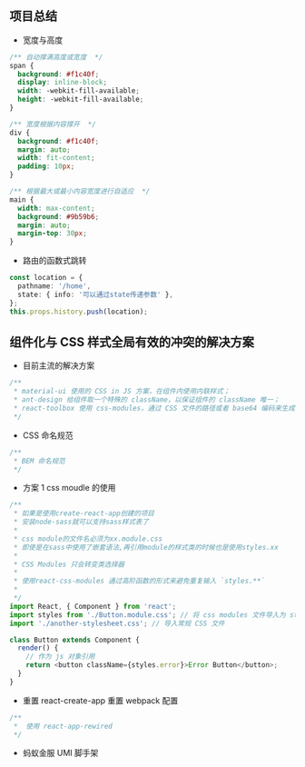 ## 项目总结

- 宽度与高度

```scss
/** 自动撑满高度或宽度  */
span {
  background: #f1c40f;
  display: inline-block;
  width: -webkit-fill-available;
  height: -webkit-fill-available;
}

/** 宽度根据内容撑开  */
div {
  background: #f1c40f;
  margin: auto;
  width: fit-content;
  padding: 10px;
}

/** 根据最大或最小内容宽度进行自适应  */
main {
  width: max-content;
  background: #9b59b6;
  margin: auto;
  margin-top: 30px;
}
```

- 路由的函数式跳转

```ts
const location = {
  pathname: '/home',
  state: { info: '可以通过state传递参数' },
};
this.props.history.push(location);
```

## 组件化与 CSS 样式全局有效的冲突的解决方案

- 目前主流的解决方案

```ts
/**
 * material-ui 使用的 CSS in JS 方案，在组件内使用内联样式；
 * ant-design 给组件取一个特殊的 className，以保证组件的 className 唯一；
 * react-toolbox 使用 css-modules，通过 CSS 文件的路径或者 base64 编码来生成唯一的 className。
 */
```

- CSS 命名规范

```ts
/**
 * BEM 命名规范
 */
```

- 方案 1 css moudle 的使用

```ts
/**
 * 如果是使用create-react-app创建的项目
 * 安装node-sass就可以支持sass样式表了
 *
 * css module的文件名必须为xx.module.css
 * 即使是在sass中使用了嵌套语法,再引用module的样式类的时候也是使用styles.xx
 *
 * CSS Modules 只会转变类选择器
 *
 * 使用react-css-modules 通过高阶函数的形式来避免重复输入 `styles.**`
 *
 */
import React, { Component } from 'react';
import styles from './Button.module.css'; // 将 css modules 文件导入为 styles
import './another-stylesheet.css'; // 导入常规 CSS 文件

class Button extends Component {
  render() {
    // 作为 js 对象引用
    return <button className={styles.error}>Error Button</button>;
  }
}
```

- 重置 react-create-app 重置 webpack 配置

```ts
/**
 *  使用 react-app-rewired
 */
```

- 蚂蚁金服 UMI 脚手架
